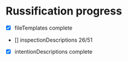 # Russification progress

- [x] fileTemplates complete
- [] inspectionDescriptions 26/51
- [x] intentionDescriptions complete

